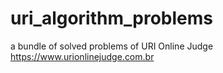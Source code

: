 # uri_algorithm_problems
a bundle of solved problems of URI Online Judge https://www.urionlinejudge.com.br
